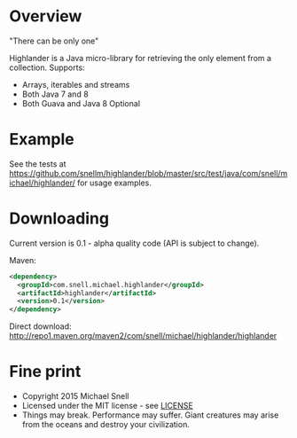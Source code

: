 Overview
==========

"There can be only one"

Highlander is a Java micro-library for retrieving the only element from a collection. Supports:

- Arrays, iterables and streams
- Both Java 7 and 8
- Both Guava and Java 8 Optional

Example
=======

See the tests at https://github.com/snellm/highlander/blob/master/src/test/java/com/snell/michael/highlander/ for usage examples.

Downloading
===========

Current version is 0.1 - alpha quality code (API is subject to change).

Maven:

````xml
<dependency>
  <groupId>com.snell.michael.highlander</groupId>
  <artifactId>highlander</artifactId>
  <version>0.1</version>
</dependency>
````

Direct download: http://repo1.maven.org/maven2/com/snell/michael/highlander/highlander

Fine print
==========
- Copyright 2015 Michael Snell
- Licensed under the MIT license - see [LICENSE](https://github.com/snellm/highlander/blob/master/LICENSE)
- Things may break. Performance may suffer. Giant creatures may arise from the oceans and destroy your civilization.

